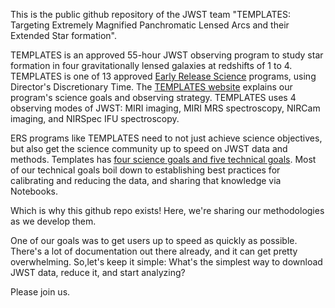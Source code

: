 This is the public github repository of the JWST team "TEMPLATES: Targeting Extremely Magnified Panchromatic Lensed Arcs and their Extended Star formation".

TEMPLATES is an approved 55-hour JWST observing program to study star formation in four gravitationally lensed galaxies at redshifts of 1 to 4. TEMPLATES is one of 13 approved [Early Release Science](https://www.stsci.edu/jwst/science-execution/approved-ers-programs) programs, using Director's Discretionary Time. The [TEMPLATES website](https://sites.google.com/view/jwst-templates/) explains our program's science goals and observing strategy. TEMPLATES uses 4 observing modes of JWST:  MIRI imaging, MIRI MRS spectroscopy, NIRCam imaging, and NIRSpec IFU spectroscopy.

ERS programs like TEMPLATES need to not just achieve science objectives, but also get the science community up to speed on JWST data and methods.  Templates has [four science goals and five technical goals](https://sites.google.com/view/jwst-templates/).  Most of our technical goals boil down to establishing best practices for calibrating and reducing the data, and sharing that knowledge via Notebooks.  

Which is why this github repo exists!  Here, we're sharing our methodologies as we develop them.

One of our goals was to get users up to speed as quickly as possible.  There's a lot of documentation out there already, and it can get pretty overwhelming.  So,let's keep it simple: What's the simplest way to download JWST data, reduce it, and start analyzing?  

Please join us.

